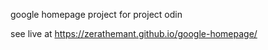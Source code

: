 google homepage project for project odin

see live at https://zerathemant.github.io/google-homepage/
